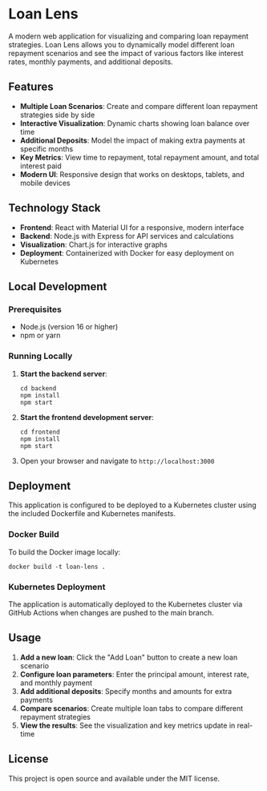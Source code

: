 # Loan Lens

A modern web application for visualizing and comparing loan repayment strategies. Loan Lens allows you to dynamically model different loan repayment scenarios and see the impact of various factors like interest rates, monthly payments, and additional deposits.

## Features

- **Multiple Loan Scenarios**: Create and compare different loan repayment strategies side by side
- **Interactive Visualization**: Dynamic charts showing loan balance over time
- **Additional Deposits**: Model the impact of making extra payments at specific months
- **Key Metrics**: View time to repayment, total repayment amount, and total interest paid
- **Modern UI**: Responsive design that works on desktops, tablets, and mobile devices

## Technology Stack

- **Frontend**: React with Material UI for a responsive, modern interface
- **Backend**: Node.js with Express for API services and calculations
- **Visualization**: Chart.js for interactive graphs
- **Deployment**: Containerized with Docker for easy deployment on Kubernetes

## Local Development

### Prerequisites

- Node.js (version 16 or higher)
- npm or yarn

### Running Locally

1. **Start the backend server**:
   ```
   cd backend
   npm install
   npm start
   ```

2. **Start the frontend development server**:
   ```
   cd frontend
   npm install
   npm start
   ```

3. Open your browser and navigate to `http://localhost:3000`

## Deployment

This application is configured to be deployed to a Kubernetes cluster using the included Dockerfile and Kubernetes manifests.

### Docker Build

To build the Docker image locally:
```
docker build -t loan-lens .
```

### Kubernetes Deployment

The application is automatically deployed to the Kubernetes cluster via GitHub Actions when changes are pushed to the main branch.

## Usage

1. **Add a new loan**: Click the "Add Loan" button to create a new loan scenario
2. **Configure loan parameters**: Enter the principal amount, interest rate, and monthly payment
3. **Add additional deposits**: Specify months and amounts for extra payments
4. **Compare scenarios**: Create multiple loan tabs to compare different repayment strategies
5. **View the results**: See the visualization and key metrics update in real-time

## License

This project is open source and available under the MIT license.